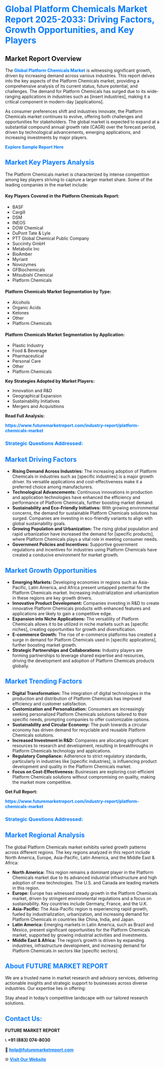 <h1 style="color: #007BFF;">Global Platform Chemicals Market Report 2025-2033: Driving Factors, Growth Opportunities, and Key Players</h1>

<section id="overview">
<h2>Market Report Overview</h2>
<p>The <a href="https://www.futuremarketreport.com/industry-report/platform-chemicals-market" style="color: #007BFF; text-decoration: none;"><strong>Global Platform Chemicals Market</strong></a> is witnessing significant growth, driven by increasing demand across various industries. This report delves into the key aspects of the Platform Chemicals market, providing a comprehensive analysis of its current status, future potential, and challenges. The demand for Platform Chemicals has surged due to its wide-ranging applications in industries such as [insert industries], making it a critical component in modern-day [applications].</p>
<p>As consumer preferences shift and industries innovate, the Platform Chemicals market continues to evolve, offering both challenges and opportunities for stakeholders. The global market is expected to expand at a substantial compound annual growth rate (CAGR) over the forecast period, driven by technological advancements, emerging applications, and increasing investments by major players.</p>
</section>

<section id="overview">
<p><a href="https://www.futuremarketreport.com/request-sample/reportId=101137" style="color: #007BFF; text-decoration: none;"><strong>Explore Sample Report Here</strong></a></p>
</section>

<section id="key-players">
<h2 style="color: #007BFF;">Market Key Players Analysis</h2>
<p>The Platform Chemicals market is characterized by intense competition among key players striving to capture a larger market share. Some of the leading companies in the market include:</p>
<h4>Key Players Covered in the Platform Chemicals Report:</h4>
<ul><li>BASF</li><li>Cargill</li><li>DSM</li><li>INEOS</li><li>DOW Chemical</li><li>DuPont Tate &amp; Lyle</li><li>PTT Global Chemical Public Company</li><li>Succinity GmbH</li><li>Metabolix Inc</li><li>BioAmber</li><li>Myriant</li><li>Novozymes</li><li>GFBiochemicals</li><li>Mitsubishi Chemical</li><li>Platform Chemicals</li></ul>
<h4>Platform Chemicals Market Segmentation by Type:</h4>
<ul><li>Alcohols</li><li>Organic Acids</li><li>Ketones</li><li>Other</li><li>Platform Chemicals</li></ul>

<h4>Platform Chemicals Market Segmentation by Application:</h4>
<ul><li>Plastic Industry</li><li>Food &amp; Beverage</li><li>Pharmaceutical</li><li>Personal Care</li><li>Other</li><li>Platform Chemicals</li></ul>
<p><strong>Key Strategies Adopted by Market Players:</strong></p>
<ul>
<li>Innovation and R&D</li>
<li>Geographical Expansion</li>
<li>Sustainability Initiatives</li>
<li>Mergers and Acquisitions</li>
</ul>
</section>

<section>
<p><strong>Read Full Analysis: </strong></p><a href="https://www.futuremarketreport.com/industry-report/platform-chemicals-market" style="color: #007BFF; text-decoration: none;"><strong>https://www.futuremarketreport.com/industry-report/platform-chemicals-market</strong></a>
<h3 style="color: #007BFF;">Strategic Questions Addressed:</h3>
</section>

<section id="driving-factors">
<h2 style="color: #007BFF;">Market Driving Factors</h2>
<ul>
<li><strong>Rising Demand Across Industries:</strong> The increasing adoption of Platform Chemicals in industries such as [specific industries] is a major growth driver. Its versatile applications and cost-effectiveness make it a preferred choice among manufacturers.</li>
<li><strong>Technological Advancements:</strong> Continuous innovations in production and application technologies have enhanced the efficiency and performance of Platform Chemicals, further boosting market demand.</li>
<li><strong>Sustainability and Eco-Friendly Initiatives:</strong> With growing environmental concerns, the demand for sustainable Platform Chemicals solutions has surged. Companies are investing in eco-friendly variants to align with global sustainability goals.</li>
<li><strong>Growing Population and Urbanization:</strong> The rising global population and rapid urbanization have increased the demand for [specific products], where Platform Chemicals plays a vital role in meeting consumer needs.</li>
<li><strong>Government Policies and Incentives:</strong> Supportive government regulations and incentives for industries using Platform Chemicals have created a conducive environment for market growth.</li>
</ul>
</section>

<section id="growth-opportunities">
<h2 style="color: #007BFF;">Market Growth Opportunities</h2>
<ul>
<li><strong>Emerging Markets:</strong> Developing economies in regions such as Asia-Pacific, Latin America, and Africa present untapped potential for the Platform Chemicals market. Increasing industrialization and urbanization in these regions are key growth drivers.</li>
<li><strong>Innovative Product Development:</strong> Companies investing in R&D to create innovative Platform Chemicals products with enhanced features and applications are likely to gain a competitive edge.</li>
<li><strong>Expansion into Niche Applications:</strong> The versatility of Platform Chemicals allows it to be utilized in niche markets such as [specific niches], creating opportunities for growth and diversification.</li>
<li><strong>E-commerce Growth:</strong> The rise of e-commerce platforms has created a surge in demand for Platform Chemicals used in [specific applications], further boosting market growth.</li>
<li><strong>Strategic Partnerships and Collaborations:</strong> Industry players are forming partnerships to leverage shared expertise and resources, driving the development and adoption of Platform Chemicals products globally.</li>
</ul>
</section>

<section id="trending-factors">
<h2 style="color: #007BFF;">Market Trending Factors</h2>
<ul>
<li><strong>Digital Transformation:</strong> The integration of digital technologies in the production and distribution of Platform Chemicals has improved efficiency and customer satisfaction.</li>
<li><strong>Customization and Personalization:</strong> Consumers are increasingly seeking personalized Platform Chemicals solutions tailored to their specific needs, prompting companies to offer customizable options.</li>
<li><strong>Sustainability and Circular Economy:</strong> The push towards a circular economy has driven demand for recyclable and reusable Platform Chemicals solutions.</li>
<li><strong>Increased Investment in R&D:</strong> Companies are allocating significant resources to research and development, resulting in breakthroughs in Platform Chemicals technology and applications.</li>
<li><strong>Regulatory Compliance:</strong> Adherence to strict regulatory standards, particularly in industries like [specific industries], is influencing product development and quality in the Platform Chemicals market.</li>
<li><strong>Focus on Cost-Effectiveness:</strong> Businesses are exploring cost-efficient Platform Chemicals solutions without compromising on quality, making the market more competitive.</li>
</ul>
</section>

<section>
<p><strong>Get Full Report: </strong></p><a href="https://www.futuremarketreport.com/industry-report/platform-chemicals-market" style="color: #007BFF; text-decoration: none;"><strong>https://www.futuremarketreport.com/industry-report/platform-chemicals-market</strong></a>
<h3 style="color: #007BFF;">Strategic Questions Addressed:</h3>
</section>


<section id="regional-analysis">
<h2 style="color: #007BFF;">Market Regional Analysis</h2>
<p>The global Platform Chemicals market exhibits varied growth patterns across different regions. The key regions analyzed in this report include North America, Europe, Asia-Pacific, Latin America, and the Middle East & Africa:</p>
<ul>
<li><strong>North America:</strong> This region remains a dominant player in the Platform Chemicals market due to its advanced industrial infrastructure and high adoption of new technologies. The U.S. and Canada are leading markets in this region.</li>
<li><strong>Europe:</strong> Europe has witnessed steady growth in the Platform Chemicals market, driven by stringent environmental regulations and a focus on sustainability. Key countries include Germany, France, and the U.K.</li>
<li><strong>Asia-Pacific:</strong> The Asia-Pacific region is experiencing rapid growth, fueled by industrialization, urbanization, and increasing demand for Platform Chemicals in countries like China, India, and Japan.</li>
<li><strong>Latin America:</strong> Emerging markets in Latin America, such as Brazil and Mexico, present significant opportunities for the Platform Chemicals market, supported by growing industrial activities and investments.</li>
<li><strong>Middle East & Africa:</strong> The region’s growth is driven by expanding industries, infrastructure development, and increasing demand for Platform Chemicals in sectors like [specific sectors].</li>
</ul>
</section>

<footer>
<h2 style="color: #007BFF;">About FUTURE MARKET REPORT</h2>
<p>We are a trusted name in market research and advisory services, delivering actionable insights and strategic support to businesses across diverse industries. Our expertise lies in offering:</p>

<p>Stay ahead in today’s competitive landscape with our tailored research solutions.</p>

<h2 style="color: #007BFF;">Contact Us:</h2>
<p><strong>FUTURE MARKET REPORT</strong></p>
<p>📞 <strong>+91 (883) 074-8030</strong></p>
<p>📧 <strong><a href="mailto:help@futuremarketreport.com" style="color: #007BFF;">help@futuremarketreport.com</a></strong></p>
<p>🌐 <strong><a href="https://www.futuremarketreport.com/" style="color: #007BFF;">Visit Our Website</a></strong></p>
</footer>